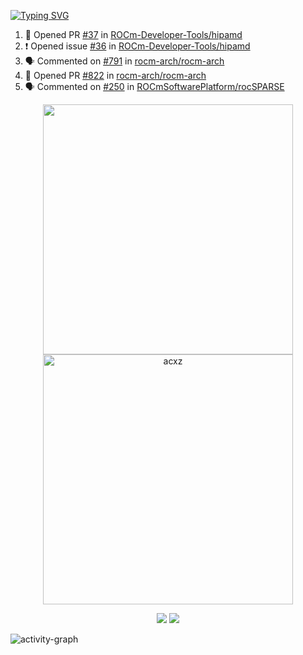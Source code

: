 [![Typing SVG](https://readme-typing-svg.herokuapp.com?size=16&color=AFFFA3&multiline=true&height=75&lines=contributing+to+robotics%2Faerospace%2Fml%2Fgpu+software;packaging+it+for+archlinux;ricer)](https://git.io/typing-svg)

<!--START_SECTION:activity-->
1. 💪 Opened PR [#37](https://github.com/ROCm-Developer-Tools/hipamd/pull/37) in [ROCm-Developer-Tools/hipamd](https://github.com/ROCm-Developer-Tools/hipamd)
2. ❗️ Opened issue [#36](https://github.com/ROCm-Developer-Tools/hipamd/issues/36) in [ROCm-Developer-Tools/hipamd](https://github.com/ROCm-Developer-Tools/hipamd)
3. 🗣 Commented on [#791](https://github.com/rocm-arch/rocm-arch/issues/791) in [rocm-arch/rocm-arch](https://github.com/rocm-arch/rocm-arch)
4. 💪 Opened PR [#822](https://github.com/rocm-arch/rocm-arch/pull/822) in [rocm-arch/rocm-arch](https://github.com/rocm-arch/rocm-arch)
5. 🗣 Commented on [#250](https://github.com/ROCmSoftwarePlatform/rocSPARSE/issues/250) in [ROCmSoftwarePlatform/rocSPARSE](https://github.com/ROCmSoftwarePlatform/rocSPARSE)
<!--END_SECTION:activity-->

<p align="center">
  <img width="400em" src=https://github-readme-stats.vercel.app/api?username=acxz&include_all_commits=true&show_icons=true />
  <img width="400em" src="https://github-readme-streak-stats.herokuapp.com/?user=acxz&" alt="acxz" />
</p>

<p align="center">
  <img src=https://github-readme-stats.vercel.app/api/top-langs/?username=acxz&layout=compact />
  <img src=https://github-profile-trophy.vercel.app/?username=acxz&row=2&column=4 />
</p>

![activity-graph](https://activity-graph.herokuapp.com/graph?username=acxz&theme=aqua)
